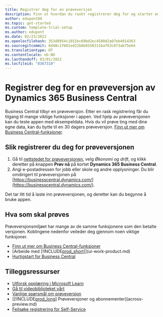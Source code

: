 ```yaml
---
title: Registrer deg for en prøveversjon
description: Finn ut hvordan du raskt registrerer deg for og starter en gratis prøveversjon av Dynamics 365 Business Central. Utforsk appen med innføringer og videoer, og finn ytterligere opplæringsressurser.
author: edupont04
ms.topic: get-started
ms.custom: template-trial-setup
ms.author: edupont
ms.date: 02/23/2022
ms.openlocfilehash: 353d8954c1851bc69bd2ec4580d2a07eb4914363
ms.sourcegitcommit: 6d48c1f601ed22b6b0358311baf63c073ab75e64
ms.translationtype: HT
ms.contentlocale: nb-NO
ms.lasthandoff: 03/01/2022
ms.locfileid: "8367310"
---
```

# <a name="sign-up-for-a-free-dynamics-365-business-central-trial"></a>Registrer deg for en prøveversjon av Dynamics 365 Business Central

Business Central tilbyr en prøveversjon. Etter en rask registrering får du tilgang til mange viktige funksjoner i appen. Ved hjelp av prøveversjonen kan du teste appen med eksempeldata. Hvis du vil prøve ting med dine egne data, kan du bytte til en 30 dagers prøveversjon. [Finn ut mer om Business Central-funksjoner](across-business-functionality.md).  

## <a name="to-sign-up-for-the-trial"></a>Slik registrerer du deg for prøveversjonen

1. Gå til [nettstedet for prøveversjonen](https://go.microsoft.com/fwlink/?linkid=847861), velg *Økonomi og drift*, og klikk deretter på knappen **Prøv nå** på kortet **Dynamics 365 Business Central**.  
2. Angi e-postadressen for jobb eller skole og andre opplysninger. Du blir omdirigert til prøveversjonen på [https://businesscentral.dynamics.com/](https://businesscentral.dynamics.com/).  

Det tar litt tid å laste inn prøveversjonen, og deretter kan du begynne å bruke appen.

## <a name="what-to-try"></a>Hva som skal prøves

Prøveversjonsmiljøet har mange av de samme funksjonene som den betalte versjonen. Koblingene nedenfor veileder deg gjennom noen viktige funksjoner.

- [Finn ut mer om Business Central-funksjoner](across-business-functionality.md)  
- [Arbeide med [!INCLUDE[prod_short](includes/prod_short.md)]](ui-work-product.md)  
- [Hurtigstart for Business Central](quick-start-business-central.md)  

## <a name="additional-resources"></a>Tilleggsressurser

- [Utforsk opplæring i Microsoft Learn](/learn/dynamics365/business-central?WT.mc_id=dyn365bc_landingpage-docs)  
- [Gå til videobiblioteket vårt](across-videos.md)  
- [Vanlige spørsmål om prøveversjon](trial-faq.md)  
- [[!INCLUDE[prod_long](includes/prod_long.md)] Prøveversjoner og abonnementer](across-preview.md)  
- [Feilsøke registrering for Self-Service](ui-troubleshoot-self-signup.md)  
